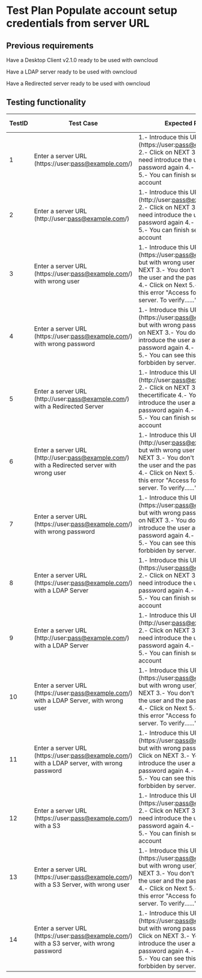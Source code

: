 # Test Plan Populate account setup credentials from server URL

## Previous requirements

Have a Desktop Client v2.1.0 ready to be used with owncloud

Have a LDAP server ready to be used with owncloud

Have a Redirected server ready to be used with owncloud


## Testing functionality

TestID | Test Case | Expected Result | Result | Related Comment
------------ | ------------- | -------------- | ----- | ------
1 | Enter a server URL (https://user:pass@example.com/)  |  1.- Introduce this URL (https://user:pass@example.com/)  2.- Click on NEXT  3.- You don't need introduce the user and the password again 4.- Click on Next 5.- You can finish setting up the account| |
2 | Enter a server URL (http://user:pass@example.com/)  |  1.- Introduce this URL (http://user:pass@example.com/)  2.- Click on NEXT  3.- You don't need introduce the user and the password again 4.- Click on Next 5.- You can finish setting up the account| |
3 | Enter a server URL (https://user:pass@example.com/) with wrong user |  1.- Introduce this URL (https://user:pass@example.com/), but with wrong user  2.- Click on NEXT  3.- You don't need introduce the user and the password again 4.- Click on Next 5.- You can see this error "Access forbbiden by server. To verify......" |  |
4 | Enter a server URL (https://user:pass@example.com/) with wrong password |  1.- Introduce this URL (https://user:pass@example.com/), but with wrong password  2.- Click on NEXT  3.- You don't need introduce the user and the password again 4.- Click on Next 5.- You can see this error "Access forbbiden by server. To verify......" | |
5 | Enter a server URL (http://user:pass@example.com/) with a Redirected Server  |  1.- Introduce this URL (http://user:pass@example.com/)  2.- Click on NEXT 3.- Accept thecertificate 4.- You don't need introduce the user and the password again 4.- Click on Next 5.- You can finish setting up the account|  | |
6 | Enter a server URL (http://user:pass@example.com/) with a Redirected server with wrong user|  1.- Introduce this URL (http://user:pass@example.com/), but with wrong user  2.- Click on NEXT  3.- You don't need introduce the user and the password again 4.- Click on Next 5.- You can see this error "Access forbbiden by server. To verify......" |  |  |
7 | Enter a server URL (https://user:pass@example.com/) with wrong password  |  1.- Introduce this URL (https://user:pass@example.com/), but with wrong password  2.- Click on NEXT  3.- You don't need introduce the user and the password again 4.- Click on Next 5.- You can see this error "Access forbbiden by server. To verify......" |  | |
8 | Enter a server URL (https://user:pass@example.com/) with a LDAP Server |  1.- Introduce this URL (https://user:pass@example.com/)  2.- Click on NEXT  3.- You don't need introduce the user and the password again 4.- Click on Next 5.- You can finish setting up the account|  |
9 | Enter a server URL (http://user:pass@example.com/) with a LDAP Server |  1.- Introduce this URL (http://user:pass@example.com/)  2.- Click on NEXT  3.- You don't need introduce the user and the password again 4.- Click on Next 5.- You can finish setting up the account|  |
10 | Enter a server URL (https://user:pass@example.com/) with a LDAP Server, with wrong user  |  1.- Introduce this URL (https://user:pass@example.com/), but with wrong user)  2.- Click on NEXT  3.- You don't need introduce the user and the password again 4.- Click on Next 5.- You can see this error "Access forbbiden by server. To verify......" |  |
11 | Enter a server URL (https://user:pass@example.com/) with a LDAP server, with wrong password |  1.- Introduce this URL (https://user:pass@example.com/), but with wrong password)  2.- Click on NEXT  3.- You don't need introduce the user and the password again 4.- Click on Next 5.- You can see this error "Access forbbiden by server. To verify......" |  |
12 | Enter a server URL (https://user:pass@example.com/) with a S3 |  1.- Introduce this URL (https://user:pass@example.com/)  2.- Click on NEXT  3.- You don't need introduce the user and the password again 4.- Click on Next 5.- You can finish setting up the account|  |
13 | Enter a server URL (https://user:pass@example.com/) with a S3 Server, with wrong user  |  1.- Introduce this URL (https://user:pass@example.com/), but with wrong user)  2.- Click on NEXT  3.- You don't need introduce the user and the password again 4.- Click on Next 5.- You can see this error "Access forbbiden by server. To verify......" |  |
14 | Enter a server URL (https://user:pass@example.com/) with a S3 server, with wrong password |  1.- Introduce this URL (https://user:pass@example.com/), but with wrong password)  2.- Click on NEXT  3.- You don't need introduce the user and the password again 4.- Click on Next 5.- You can see this error "Access forbbiden by server. To verify......" |  |





